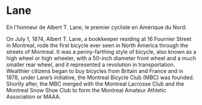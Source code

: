 # Lane

En l'honneur de Albert T. Lane, le premier cycliste en Amérique du Nord:

On July 1, 1874, Albert T. Lane, a bookkeeper residing at 16 Fournier Street in Montreal, rode the first bicycle ever seen in North America through the streets of Montreal. It was a penny-farthing style of bicycle, also known as a high wheel or high wheeler, with a 50-inch diameter front wheel and a much smaller rear wheel, and it represented a revolution in transportation. Wealthier citizens began to buy bicycles from Britain and France and in 1878, under Lane’s initiative, the Montreal Bicycle Club (MBC) was founded. Shortly after, the MBC merged with the Montreal Lacrosse Club and the Montreal Snow Shoe Club to form the Montreal Amateur Athletic Association or MAAA.
